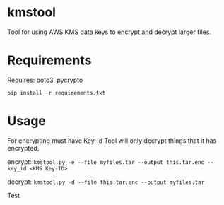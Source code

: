 # kmstool
Tool for using AWS KMS data keys to encrypt and decrypt larger files. 

# Requirements
Requires: boto3, pycrypto 

```pip install -r requirements.txt```

# Usage
For encrypting must have Key-Id 
Tool will only decrypt things that it has encrypted. 

encrypt: 
```kmstool.py -e --file myfiles.tar --output this.tar.enc --key_id <KMS Key-ID>```

decrypt:
```kmstool.py -d --file this.tar.enc --output myfiles.tar```

Test
